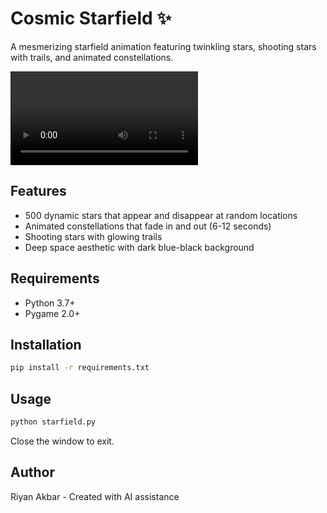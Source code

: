 # Cosmic Starfield ✨

A mesmerizing starfield animation featuring twinkling stars, shooting stars with trails, and animated constellations.

![Demo](./screenshots%20&%20recordings/Screen%20Recording%202025-10-27%20124137.mp4)

## Features

- 500 dynamic stars that appear and disappear at random locations
- Animated constellations that fade in and out (6-12 seconds)
- Shooting stars with glowing trails
- Deep space aesthetic with dark blue-black background

## Requirements

- Python 3.7+
- Pygame 2.0+

## Installation
```bash
pip install -r requirements.txt
```

## Usage
```bash
python starfield.py
```

Close the window to exit.

## Author

Riyan Akbar - Created with AI assistance
